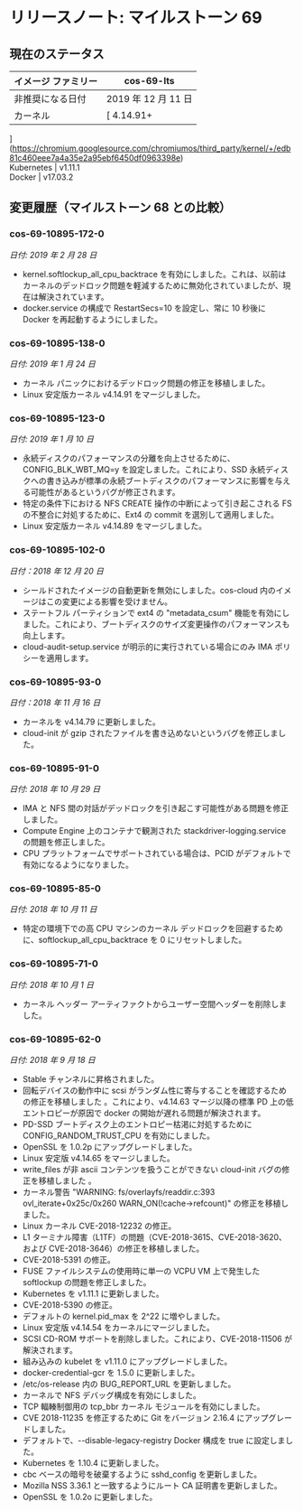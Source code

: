 #  リリースノート: マイルストーン 69

##  現在のステータス

イメージ ファミリー  |  cos-69-lts  
---|---  
非推奨になる日付  |  2019 年 12 月 11 日  
カーネル  |  [ 4.14.91+
](https://chromium.googlesource.com/chromiumos/third_party/kernel/+/edb81c460eee7a4a35e2a95ebf6450df0963398e)  
Kubernetes  |  v1.11.1  
Docker  |  v17.03.2  
  
##  変更履歴（マイルストーン 68 との比較）

###  cos-69-10895-172-0

_日付: 2019 年 2 月 28 日_

  * kernel.softlockup_all_cpu_backtrace を有効にしました。これは、以前はカーネルのデッドロック問題を軽減するために無効化されていましたが、現在は解決されています。 
  * docker.service の構成で RestartSecs=10 を設定し、常に 10 秒後に Docker を再起動するようにしました。 

###  cos-69-10895-138-0

_日付: 2019 年 1 月 24 日_

  * カーネル パニックにおけるデッドロック問題の修正を移植しました。 
  * Linux 安定版カーネル v4.14.91 をマージしました。 

###  cos-69-10895-123-0

_日付: 2019 年 1 月 10 日_

  * 永続ディスクのパフォーマンスの分離を向上させるために、CONFIG_BLK_WBT_MQ=y を設定しました。これにより、SSD 永続ディスクへの書き込みが標準の永続ブートディスクのパフォーマンスに影響を与える可能性があるというバグが修正されます。 
  * 特定の条件下における NFS CREATE 操作の中断によって引き起こされる FS の不整合に対処するために、Ext4 の commit を選別して適用しました。 
  * Linux 安定版カーネル v4.14.89 をマージしました。 

###  cos-69-10895-102-0

_日付：2018 年 12 月 20 日_

  * シールドされたイメージの自動更新を無効にしました。cos-cloud 内のイメージはこの変更による影響を受けません。 
  * ステートフル パーティションで ext4 の "metadata_csum" 機能を有効にしました。これにより、ブートディスクのサイズ変更操作のパフォーマンスも向上します。 
  * cloud-audit-setup.service が明示的に実行されている場合にのみ IMA ポリシーを適用します。 

###  cos-69-10895-93-0

_日付：2018 年 11 月 16 日_

  * カーネルを v4.14.79 に更新しました。 
  * cloud-init が gzip されたファイルを書き込めないというバグを修正しました。 

###  cos-69-10895-91-0

_日付: 2018 年 10 月 29 日_

  * IMA と NFS 間の対話がデッドロックを引き起こす可能性がある問題を修正しました。 
  * Compute Engine 上のコンテナで観測された stackdriver-logging.service の問題を修正しました。 
  * CPU プラットフォームでサポートされている場合は、PCID がデフォルトで有効になるようになりました。 

###  cos-69-10895-85-0

_日付: 2018 年 10 月 11 日_

  * 特定の環境下での高 CPU マシンのカーネル デッドロックを回避するために、softlockup_all_cpu_backtrace を 0 にリセットしました。 

###  cos-69-10895-71-0

_日付: 2018 年 10 月 1 日_

  * カーネル ヘッダー アーティファクトからユーザー空間ヘッダーを削除しました。 

###  cos-69-10895-62-0

_日付: 2018 年 9 月 18 日_

  * Stable チャンネルに昇格されました。 
  * 回転デバイスの動作中に scsi がランダム性に寄与することを確認するための修正を移植しました  。これにより、v4.14.63 マージ以降の標準 PD 上の低エントロピーが原因で docker の開始が遅れる問題が解決されます。 
  * PD-SSD ブートディスク上のエントロピー枯渇に対処するために CONFIG_RANDOM_TRUST_CPU を有効にしました。 
  * OpenSSL を 1.0.2p にアップグレードしました。 
  * Linux 安定版 v4.14.65 をマージしました。 
  * write_files が非 ascii コンテンツを扱うことができない cloud-init バグの修正を移植しました  。 
  * カーネル警告 "WARNING: fs/overlayfs/readdir.c:393 ovl_iterate+0x25c/0x260 WARN_ON(!cache->refcount)" の修正を移植しました。 
  * Linux カーネル CVE-2018-12232 の修正。 
  * L1 ターミナル障害（L1TF）の問題（CVE-2018-3615、CVE-2018-3620、および CVE-2018-3646）の修正を移植しました。 
  * CVE-2018-5391 の修正。 
  * FUSE ファイルシステムの使用時に単一の VCPU VM 上で発生した softlockup の問題を修正しました。 
  * Kubernetes を v1.11.1 に更新しました。 
  * CVE-2018-5390 の修正。 
  * デフォルトの kernel.pid_max を 2^22 に増やしました。 
  * Linux 安定版 v4.14.54 をカーネルにマージしました。 
  * SCSI CD-ROM サポートを削除しました。これにより、CVE-2018-11506 が解決されます。 
  * 組み込みの kubelet を v1.11.0 にアップグレードしました。 
  * docker-credential-gcr を 1.5.0 に更新しました。 
  * /etc/os-release 内の BUG_REPORT_URL を更新しました。 
  * カーネルで NFS デバッグ構成を有効にしました。 
  * TCP 輻輳制御用の tcp_bbr カーネル モジュールを有効にしました。 
  * CVE 2018-11235 を修正するために Git をバージョン 2.16.4 にアップグレードしました。 
  * デフォルトで、--disable-legacy-registry Docker 構成を true に設定しました。 
  * Kubernetes を 1.10.4 に更新しました。 
  * cbc ベースの暗号を破棄するように sshd_config を更新しました。 
  * Mozilla NSS 3.36.1 と一致するようにルート CA 証明書を更新しました。 
  * OpenSSL を 1.0.2o に更新しました。 

